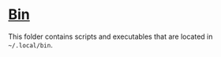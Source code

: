 # [Bin](https://github.com/sharkdp/bat)

This folder contains scripts and executables that are located
in `~/.local/bin`.
